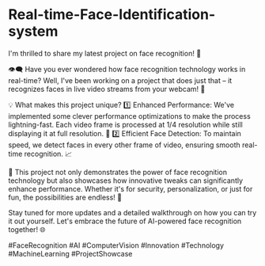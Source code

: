 # Real-time-Face-Identification-system

I'm thrilled to share my latest project on face recognition! 🚀

👁️‍🗨️ Have you ever wondered how face recognition technology works in real-time? Well, I've been working on a project that does just that – it recognizes faces in live video streams from your webcam! 🎥

💡 What makes this project unique?
1️⃣ Enhanced Performance: We've implemented some clever performance optimizations to make the process lightning-fast. Each video frame is processed at 1/4 resolution while still displaying it at full resolution. 🚀
2️⃣ Efficient Face Detection: To maintain speed, we detect faces in every other frame of video, ensuring smooth real-time recognition. 📈

📌 This project not only demonstrates the power of face recognition technology but also showcases how innovative tweaks can significantly enhance performance. Whether it's for security, personalization, or just for fun, the possibilities are endless! 🌟

Stay tuned for more updates and a detailed walkthrough on how you can try it out yourself. Let's embrace the future of AI-powered face recognition together! 🌐

#FaceRecognition #AI #ComputerVision #Innovation #Technology #MachineLearning #ProjectShowcase
